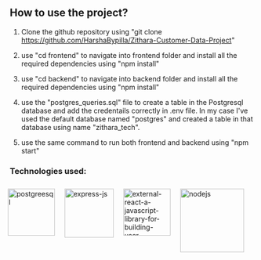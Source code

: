 ## How to use the project?

1. Clone the github repository using "git clone https://github.com/HarshaBypilla/Zithara-Customer-Data-Project"

2. use "cd frontend" to navigate into frontend folder and install all the required dependencies using "npm install"

3. use "cd backend" to navigate into backend folder and install all the required dependencies using "npm install"

4. use the "postgres_queries.sql" file to create a table in the Postgresql database and add the credentails correctly in .env file. In my case I've used the default database named "postgres" and created a table in that database using name "zithara_tech".

5. use the same command to run both frontend and backend using "npm start"

### Technologies used:

<div style="display: flex; justify-content: center; padding-right: 30px;">
  <img width="96" height="96" src="https://img.icons8.com/color/144/postgreesql.png" alt="postgreesql" style="margin: 10px;">
  <img width="100" height="100" src="https://img.icons8.com/ios/100/express-js.png" alt="express-js" style="margin: 10px;">
  <img width="96" height="96" src="https://img.icons8.com/external-tal-revivo-color-tal-revivo/96/external-react-a-javascript-library-for-building-user-interfaces-logo-color-tal-revivo.png" alt="external-react-a-javascript-library-for-building-user-interfaces-logo-color-tal-revivo" style="margin: 10px;">
  <img width="130" height="130" src="https://img.icons8.com/color/96/nodejs.png" alt="nodejs" style="margin: 10px;">
</div>


